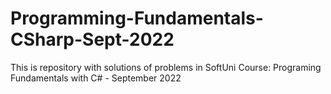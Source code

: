 # Programming-Fundamentals-CSharp-Sept-2022
This is repository with solutions of problems in SoftUni Course: Programing Fundamentals with C# - September 2022
